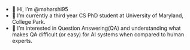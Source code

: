 - 👋 Hi, I’m @maharshi95
- 🌱 I’m currently a third year CS PhD student at University of Maryland, College Park.
- 👀 I’m interested in Question Answering(QA) and understanding what makes QA difficult (or easy) for AI systems when compared to human experts.
